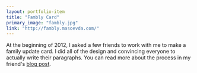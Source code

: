 ```yaml
---
layout: portfolio-item
title: "Fambly Card"
primary_image: "fambly.jpg"
link: "http://fambly.masoevda.com/"
---
```


At the beginning of 2012, I asked a few friends to work with me to make a family update card. I did all of the design and convincing everyone to actually write their paragraphs. You can read more about the process in my friend's [blog post](http://blogs.oberlin.edu/about/ethos/a_card_from_my_oberlin_fambly.shtml).